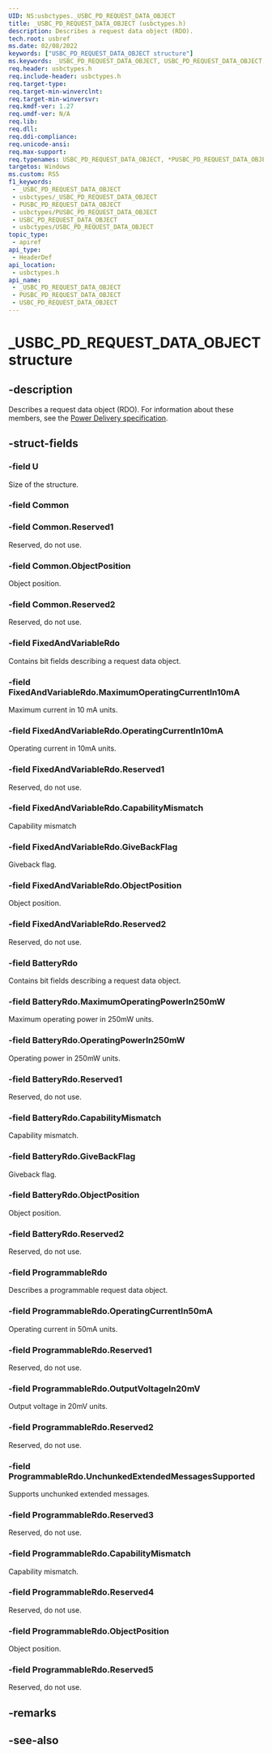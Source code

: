 ```yaml
---
UID: NS:usbctypes._USBC_PD_REQUEST_DATA_OBJECT
title: _USBC_PD_REQUEST_DATA_OBJECT (usbctypes.h)
description: Describes a request data object (RDO).
tech.root: usbref
ms.date: 02/08/2022
keywords: ["USBC_PD_REQUEST_DATA_OBJECT structure"]
ms.keywords: _USBC_PD_REQUEST_DATA_OBJECT, USBC_PD_REQUEST_DATA_OBJECT, *PUSBC_PD_REQUEST_DATA_OBJECT,
req.header: usbctypes.h
req.include-header: usbctypes.h
req.target-type: 
req.target-min-winverclnt: 
req.target-min-winversvr: 
req.kmdf-ver: 1.27
req.umdf-ver: N/A
req.lib: 
req.dll: 
req.ddi-compliance: 
req.unicode-ansi: 
req.max-support: 
req.typenames: USBC_PD_REQUEST_DATA_OBJECT, *PUSBC_PD_REQUEST_DATA_OBJECT
targetos: Windows
ms.custom: RS5
f1_keywords:
 - _USBC_PD_REQUEST_DATA_OBJECT
 - usbctypes/_USBC_PD_REQUEST_DATA_OBJECT
 - PUSBC_PD_REQUEST_DATA_OBJECT
 - usbctypes/PUSBC_PD_REQUEST_DATA_OBJECT
 - USBC_PD_REQUEST_DATA_OBJECT
 - usbctypes/USBC_PD_REQUEST_DATA_OBJECT
topic_type:
 - apiref
api_type:
 - HeaderDef
api_location:
 - usbctypes.h
api_name:
 - _USBC_PD_REQUEST_DATA_OBJECT
 - PUSBC_PD_REQUEST_DATA_OBJECT
 - USBC_PD_REQUEST_DATA_OBJECT
---
```


# _USBC_PD_REQUEST_DATA_OBJECT structure

## -description

Describes a request data object (RDO). For information about these members, see the [Power Delivery specification](https://www.usb.org/documents?search=&tid_2%5B0%5D=40&items_per_page=50).

## -struct-fields

### -field U

Size of the structure.

### -field Common

### -field Common.Reserved1

Reserved, do not use.

### -field Common.ObjectPosition

Object position.

### -field Common.Reserved2

Reserved, do not use.

### -field FixedAndVariableRdo

Contains bit fields describing a request data object.

### -field FixedAndVariableRdo.MaximumOperatingCurrentIn10mA

Maximum current in 10 mA units.

### -field FixedAndVariableRdo.OperatingCurrentIn10mA

Operating current in 10mA units.

### -field FixedAndVariableRdo.Reserved1

Reserved, do not use.

### -field FixedAndVariableRdo.CapabilityMismatch

Capability mismatch

### -field FixedAndVariableRdo.GiveBackFlag

Giveback flag.

### -field FixedAndVariableRdo.ObjectPosition

Object position.

### -field FixedAndVariableRdo.Reserved2

Reserved, do not use.

### -field BatteryRdo

Contains bit fields describing a request data object.

### -field BatteryRdo.MaximumOperatingPowerIn250mW

Maximum operating power in 250mW units.

### -field BatteryRdo.OperatingPowerIn250mW

Operating power in 250mW units.

### -field BatteryRdo.Reserved1

Reserved, do not use.

### -field BatteryRdo.CapabilityMismatch

Capability mismatch.

### -field BatteryRdo.GiveBackFlag

Giveback flag.

### -field BatteryRdo.ObjectPosition

Object position.

### -field BatteryRdo.Reserved2

Reserved, do not use.

### -field ProgrammableRdo

Describes a programmable request data object.

### -field ProgrammableRdo.OperatingCurrentIn50mA

Operating current in 50mA units.

### -field ProgrammableRdo.Reserved1

Reserved, do not use.

### -field ProgrammableRdo.OutputVoltageIn20mV

Output voltage in 20mV units.

### -field ProgrammableRdo.Reserved2

Reserved, do not use.

### -field ProgrammableRdo.UnchunkedExtendedMessagesSupported

Supports unchunked extended messages.

### -field ProgrammableRdo.Reserved3

Reserved, do not use.

### -field ProgrammableRdo.CapabilityMismatch

Capability mismatch.

### -field ProgrammableRdo.Reserved4

Reserved, do not use.

### -field ProgrammableRdo.ObjectPosition

Object position.

### -field ProgrammableRdo.Reserved5

Reserved, do not use.

## -remarks

## -see-also
